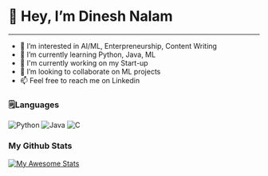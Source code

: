 # 👋 Hey, I’m Dinesh Nalam
---
- 👀 I’m interested in AI/ML, Enterpreneurship, Content Writing
- 🌱 I’m currently learning Python, Java, ML
- 🔭 I'm currently working on my Start-up
- 💞️ I’m looking to collaborate on ML projects
- 📫 Feel free to reach me on Linkedin





###  🗒️Languages
![Python](https://img.shields.io/badge/python-3670A0?style=for-the-badge&logo=python&logoColor=ffdd54)
![Java](https://img.shields.io/badge/java-%23ED8B00.svg?style=for-the-badge&logo=java&logoColor=white)
![C](https://img.shields.io/badge/c-%2300599C.svg?style=for-the-badge&logo=c&logoColor=white)


###  My Github Stats
[![My Awesome Stats](https://awesome-github-stats.azurewebsites.net/user-stats/dineshnalam?cardType=octocat&theme=highcontrast)](https://git.io/awesome-stats-card)






<!---
dineshnalam/dineshnalam is a ✨ special ✨ repository because its `README.md` (this file) appears on your GitHub profile.
You can click the Preview link to take a look at your changes.
--->
